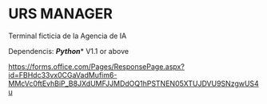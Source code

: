 # URS MANAGER
Terminal ficticia de la Agencia de IA

Dependencis: ***Python**** V1.1 or above

https://forms.office.com/Pages/ResponsePage.aspx?id=FBHdc33vx0CGaVadMufim6-MMcVc0ftEvhBiP_B8JXdUMFJJMDdOQ1hPSTNEN05XTUJDVU9SNzgwUS4u





